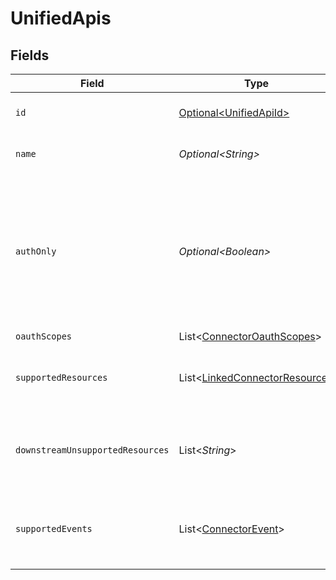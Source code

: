 # UnifiedApis


## Fields

| Field                                                                                                                                                     | Type                                                                                                                                                      | Required                                                                                                                                                  | Description                                                                                                                                               | Example                                                                                                                                                   |
| --------------------------------------------------------------------------------------------------------------------------------------------------------- | --------------------------------------------------------------------------------------------------------------------------------------------------------- | --------------------------------------------------------------------------------------------------------------------------------------------------------- | --------------------------------------------------------------------------------------------------------------------------------------------------------- | --------------------------------------------------------------------------------------------------------------------------------------------------------- |
| `id`                                                                                                                                                      | [Optional\<UnifiedApiId>](../../models/components/UnifiedApiId.md)                                                                                        | :heavy_minus_sign:                                                                                                                                        | Name of Apideck Unified API                                                                                                                               | crm                                                                                                                                                       |
| `name`                                                                                                                                                    | *Optional\<String>*                                                                                                                                       | :heavy_minus_sign:                                                                                                                                        | Name of the API.                                                                                                                                          | File Storage API                                                                                                                                          |
| `authOnly`                                                                                                                                                | *Optional\<Boolean>*                                                                                                                                      | :heavy_minus_sign:                                                                                                                                        | Indicates whether a connector only supports authentication. In this case the connector is not mapped to a Unified API, but can be used with the Proxy API | true                                                                                                                                                      |
| `oauthScopes`                                                                                                                                             | List\<[ConnectorOauthScopes](../../models/components/ConnectorOauthScopes.md)>                                                                            | :heavy_minus_sign:                                                                                                                                        | N/A                                                                                                                                                       |                                                                                                                                                           |
| `supportedResources`                                                                                                                                      | List\<[LinkedConnectorResource](../../models/components/LinkedConnectorResource.md)>                                                                      | :heavy_minus_sign:                                                                                                                                        | List of resources that are supported on the connector.                                                                                                    |                                                                                                                                                           |
| `downstreamUnsupportedResources`                                                                                                                          | List\<*String*>                                                                                                                                           | :heavy_minus_sign:                                                                                                                                        | List of resources that are not supported on the downstream.                                                                                               |                                                                                                                                                           |
| `supportedEvents`                                                                                                                                         | List\<[ConnectorEvent](../../models/components/ConnectorEvent.md)>                                                                                        | :heavy_minus_sign:                                                                                                                                        | List of events that are supported on the connector for this Unified API.                                                                                  |                                                                                                                                                           |